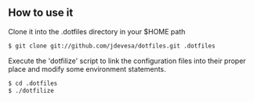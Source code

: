 ## How to use it

Clone it into the .dotfiles directory in your $HOME path

```bash 
$ git clone git://github.com/jdevesa/dotfiles.git .dotfiles
```

Execute the 'dotfilize' script to link the configuration files into their proper
place and modify some environment statements.

```bash 
$ cd .dotfiles
$ ./dotfilize
```
